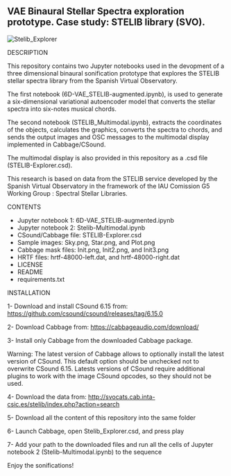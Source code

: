 ## VAE Binaural Stellar Spectra exploration prototype. Case study: STELIB library (SVO).
![Stelib_Explorer](https://github.com/AdrianGRiber/VAE_Binaural_STELIB_Sonification/assets/79482127/a844bcb5-445b-4312-9301-c17205218e0b)

DESCRIPTION

This repository contains two Jupyter notebooks used in the devopment of a three dimensional binaural sonification prototype that explores the STELIB stellar spectra library from the Spanish Virtual Observatory.

The first notebook (6D-VAE_STELIB-augmented.ipynb), is used to generate a six-dimensional variational autoencoder model that converts the stellar spectra into six-notes musical chords.

The second notebook (STELIB_Multimodal.ipynb), extracts the coordinates of the objects, calculates the graphics, converts the spectra to chords, and sends the output images and OSC messages to the multimodal display implemented in Cabbage/CSound. 

The multimodal display is also provided in this repository as a .csd file (STELIB-Explorer.csd).

This research is based on data from the STELIB service developed by the Spanish Virtual Observatory in the framework of the IAU Comission G5 Working Group : Spectral Stellar Libraries.

CONTENTS

- Jupyter notebook 1: 6D-VAE_STELIB-augmented.ipynb
- Jupyter notebook 2: Stelib-Multimodal.ipynb
- CSound/Cabbage file: STELIB-Explorer.csd
- Sample images: Sky.png, Star.png, and Plot.png
- Cabbage mask files: Init.png, Init2.png, and Init3.png
- HRTF files: hrtf-48000-left.dat, and hrtf-48000-right.dat
- LICENSE
- README
- requirements.txt



INSTALLATION

1- Download and install CSound 6.15 from: https://github.com/csound/csound/releases/tag/6.15.0

2- Download Cabbage from: https://cabbageaudio.com/download/ 

3- Install only Cabbage from the downloaded Cabbage package.

   Warning: The latest version of Cabbage allows to optionally install the latest version of CSound. This default option should be unchecked not to overwrite CSound 6.15.
   Latests versions of CSound require additional plugins to work with the image CSound opcodes, so they should not be used.

4- Download the data from: http://svocats.cab.inta-csic.es/stelib/index.php?action=search

5- Download all the content of this repository into the same folder

6- Launch Cabbage, open Stelib_Explorer.csd, and press play

7- Add your path to the downloaded files and run all the cells of Jupyter notebook 2 (Stelib-Multimodal.ipynb) to the sequence

Enjoy the sonifications!



